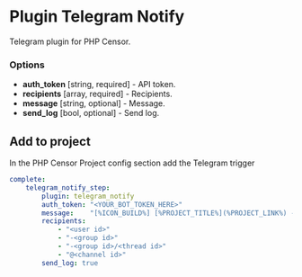 Plugin Telegram Notify
======================

Telegram plugin for PHP Censor.

### Options

* **auth_token** [string, required] - API token.
* **recipients** [array, required] - Recipients.
* **message** [string, optional] - Message.
* **send_log** [bool, optional] - Send log.

Add to project
--------------

In the PHP Censor Project config section add the Telegram trigger

```yml
complete:
    telegram_notify_step:
        plugin: telegram_notify
        auth_token: "<YOUR_BOT_TOKEN_HERE>"
        message:    "[%ICON_BUILD%] [%PROJECT_TITLE%](%PROJECT_LINK%) - [Build #%BUILD_ID%](%BUILD_LINK%) has finished for commit [%SHORT_COMMIT_ID% (%COMMITTER_EMAIL%)](%COMMIT_LINK%) on branch [%BRANCH%](%BRANCH_LINK%)"
        recipients:
            - "<user id>"
            - "-<group id>"
            - "-<group id>/<thread id>"
            - "@<channel id>"
        send_log: true
```
